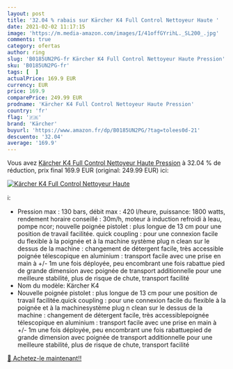 ```yaml
---
layout: post
title: '32.04 % rabais sur Kärcher K4 Full Control Nettoyeur Haute '
date: 2021-02-02 11:17:15
image: 'https://m.media-amazon.com/images/I/41offGYrihL._SL200_.jpg'
comments: true
category: ofertas
author: ring
slug: 'B0185UN2PG-fr Kärcher K4 Full Control Nettoyeur Haute Pression'
sku: 'B0185UN2PG-fr'
tags: [  ]
actualPrice: 169.9 EUR
currency: EUR
price: 169.9
comparePrice: 249.99 EUR
prodname: 'Kärcher K4 Full Control Nettoyeur Haute Pression'
country: 'fr'
flag: '🇫🇷'
brand: 'Kärcher'
buyurl: 'https://www.amazon.fr/dp/B0185UN2PG/?tag=tolees0d-21'
descuento: '32.04'
average: '169.9'
---
```


Vous avez [Kärcher K4 Full Control Nettoyeur Haute Pression](https://www.amazon.fr/dp/B0185UN2PG/?tag=tolees0d-21)  à  32.04 % de réduction, prix final  169.9 EUR (original: 249.99 EUR) ici:

[![Kärcher K4 Full Control Nettoyeur Haute ](https://m.media-amazon.com/images/I/41offGYrihL._SL200_.jpg)](https://www.amazon.fr/dp/B0185UN2PG/?tag=tolees0d-21)

ℹ️:

- Pression max : 130 bars, débit max : 420 l/heure, puissance: 1800 watts, rendement horaire conseillé : 30m/h, moteur à induction refroidi à leau, pompe ncor; nouvelle poignée pistolet : plus longue de 13 cm pour une position de travail facilitée. quick coupling : pour une connexion facile du flexible à la poignée et à la machine système plug n clean sur le dessus de la machine : changement de détergent facile, très accessible poignée télescopique en aluminium : transport facile avec une prise en main à +/- 1m une fois déployée, peu encombrant une fois rabattue pied de grande dimension avec poignée de transport additionnelle pour une meilleure stabilité, plus de risque de chute, transport facilité
- Nom du modèle: Kärcher K4
- Nouvelle poignée pistolet : plus longue de 13 cm pour une position de travail facilitée.quick coupling : pour une connexion facile du flexible à la poignée et à la machinesystème plug n clean sur le dessus de la machine : changement de détergent facile, très accessiblepoignée télescopique en aluminium : transport facile avec une prise en main à +/- 1m une fois déployée, peu encombrant une fois rabattuepied de grande dimension avec poignée de transport additionnelle pour une meilleure stabilité, plus de risque de chute, transport facilité

[🛒 Achetez-le maintenant!!](https://www.amazon.fr/dp/B0185UN2PG/?tag=tolees0d-21)
